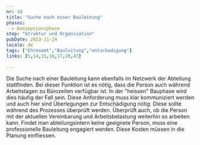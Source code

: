 ```yaml
---
nr: 18
title: "Suche nach einer Bauleitung"
phases:
  - Konzeptionsphase
step: "Struktur und Organisation"
pubDate: 2023-11-24
locale: de
tags: ["Ehrenamt","Bauleitung","entschadigung"]
links: [5,14,15,16,17,28,43]

---
```


Die Suche nach einer Bauleitung kann ebenfalls im Netzwerk der Abteilung stattfinden. Bei dieser Funktion ist es nötig, dass die Person auch während Arbeitstagen zu Bürozeiten verfügbar ist. In der "heissen" Bauphase wird dies häufig der Fall sein. Diese Anforderung muss klar kommuniziert werden und auch hier sind Überlegungen zur Entschädigung nötig. Diese sollte während des Prozesses überprüft werden. Überprüft auch, ob die Person mit der aktuellen Vereinbarung und Arbeitsbelastung weiterhin so arbeiten kann. Findet man abteilungsintern keine geeignete Person, muss eine professionelle Bauleitung engagiert werden. Diese Kosten müssen in die Planung einfliessen.
